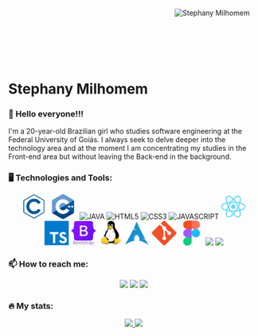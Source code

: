 <img align="right" width="170px" style="margin-top:-20px" src="https://github.com/user-attachments/assets/9913bea9-4e49-46bc-a127-3b4abf3a5517" alt="Stephany Milhomem">
</br>
</br>
</br>
</br>
</br>
<h1 align="left">Stephany Milhomem</h1>

### 👋 Hello everyone!!!
I'm a 20-year-old Brazilian girl who studies software engineering at the Federal University of Goiás.
I always seek to delve deeper into the technology area and at the moment I am concentrating my studies in the Front-end area but without leaving the Back-end in the background.

### 🖥️ Technologies and Tools:

<p align="center">
  <img width="50" src="https://github.com/devicons/devicon/blob/master/icons/c/c-line.svg" alt="C"/>&nbsp;
  <img width="50" src="https://github.com/devicons/devicon/blob/master/icons/cplusplus/cplusplus-original.svg" title="CPP" alt="CPP"/>&nbsp;
  <img width="50" src="https://cdn.jsdelivr.net/gh/devicons/devicon/icons/java/java-original.svg" title = "JAVA"/>
  <img width="50" src="https://cdn.jsdelivr.net/gh/devicons/devicon/icons/html5/html5-original-wordmark.svg" title = "HTML5"/>
  <img width="50" src="https://cdn.jsdelivr.net/gh/devicons/devicon/icons/css3/css3-original-wordmark.svg" title = "CSS3"/>
  <img width="50" src="https://cdn.jsdelivr.net/gh/devicons/devicon/icons/javascript/javascript-original.svg" title = "JAVASCRIPT"/>
  <img width="50" src="https://github.com/devicons/devicon/blob/master/icons/react/react-original.svg" title = "REACT"/>
  <img width="50" src="https://github.com/devicons/devicon/blob/master/icons/typescript/typescript-original.svg" title = "TYPESCRIPT"/>
  <img width="50" src="https://github.com/devicons/devicon/blob/master/icons/bootstrap/bootstrap-original-wordmark.svg" title = "BOOTSTRAP"/>
  <img width="50" src="https://github.com/devicons/devicon/blob/master/icons/linux/linux-original.svg" title = "LINUX"/>
  <img width="50" src="https://github.com/devicons/devicon/blob/master/icons/archlinux/archlinux-original.svg" title = "ARCHLINUX"/>
  <img width="50" src="https://github.com/devicons/devicon/blob/master/icons/git/git-original.svg" title = "GIT"/>
  <img width="50" src="https://github.com/devicons/devicon/blob/master/icons/figma/figma-original.svg" title = "FIGMA"/>
  <img width="50" src="https://cdn.jsdelivr.net/gh/devicons/devicon@latest/icons/php/php-original.svg"/>
  <img width="50" src="https://cdn.jsdelivr.net/gh/devicons/devicon@latest/icons/laravel/laravel-original-wordmark.svg"/>
</p>

### 📫 How to reach me:
<p align="center">
  <a href="https://www.instagram.com/milhomemstephany/" target="_blank"><img loading="lazy" src="https://img.shields.io/badge/-Instagram-%23E4405F?style=for-the-badge&logo=instagram&logoColor=white" target="_blank"></a>
  <a href = "mailto:stephanymilhomem56@gmail.com"><img loading="lazy" src="https://img.shields.io/badge/Gmail-D14836?style=for-the-badge&logo=gmail&logoColor=white" target="_blank"></a>
  <a href="https://www.linkedin.com/in/stephany-de-oliveira-sousa-milhomem-a32288246/" target="_blank"><img loading="lazy" src="https://img.shields.io/badge/-LinkedIn-%230077B5?style=for-the-badge&logo=linkedin&logoColor=white" target="_blank"></a>  
</p>

### 🔥 My stats:
<p align="center">
  <a href="https://github.com/StephanyMil">
    <img height="180em" src="https://github-readme-stats-eight-theta.vercel.app/api/top-langs/?username=StephanyMil&layout=compact&langs_count=8&theme=algolia"/>
    <img height="180em" src="https://github-readme-stats-eight-theta.vercel.app/api?username=StephanyMil&show_icons=true&theme=algolia&include_all_commits=true&count_private=true"/>
  </a>
</p>
